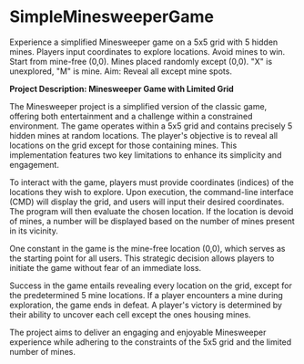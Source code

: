 # SimpleMinesweeperGame
Experience a simplified Minesweeper game on a 5x5 grid with 5 hidden mines. Players input coordinates to explore locations. Avoid mines to win. Start from mine-free (0,0). Mines placed randomly except (0,0). "X" is unexplored, "M" is mine. Aim: Reveal all except mine spots.

**Project Description: Minesweeper Game with Limited Grid**

The Minesweeper project is a simplified version of the classic game, offering both entertainment and a challenge within a constrained environment. The game operates within a 5x5 grid and contains precisely 5 hidden mines at random locations. The player's objective is to reveal all locations on the grid except for those containing mines. This implementation features two key limitations to enhance its simplicity and engagement.

To interact with the game, players must provide coordinates (indices) of the locations they wish to explore. Upon execution, the command-line interface (CMD) will display the grid, and users will input their desired coordinates. The program will then evaluate the chosen location. If the location is devoid of mines, a number will be displayed based on the number of mines present in its vicinity.

One constant in the game is the mine-free location (0,0), which serves as the starting point for all users. This strategic decision allows players to initiate the game without fear of an immediate loss. 

Success in the game entails revealing every location on the grid, except for the predetermined 5 mine locations. If a player encounters a mine during exploration, the game ends in defeat. A player's victory is determined by their ability to uncover each cell except the ones housing mines.

The project aims to deliver an engaging and enjoyable Minesweeper experience while adhering to the constraints of the 5x5 grid and the limited number of mines.
